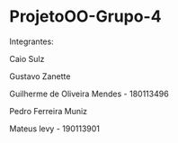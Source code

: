 # ProjetoOO-Grupo-4
Integrantes:

Caio Sulz

Gustavo Zanette

Guilherme de Oliveira Mendes - 180113496

Pedro Ferreira Muniz

Mateus levy - 190113901
